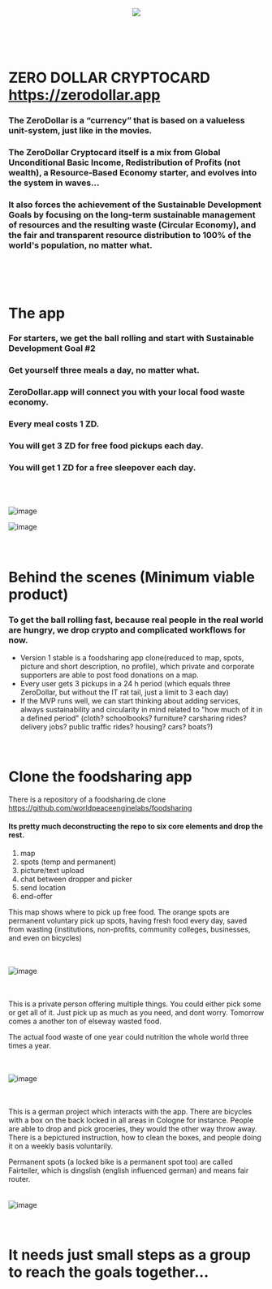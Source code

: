 <p align="center"><img src="https://user-images.githubusercontent.com/67427045/160858295-2c537c66-0809-428d-ba75-f79c2a2e89ac.png" />
</p>
<br><br><br>

# ZERO DOLLAR CRYPTOCARD https://zerodollar.app

### The ZeroDollar is a “currency” that is based on a valueless unit-system, just like in the movies.

### The ZeroDollar Cryptocard itself is a mix from Global Unconditional Basic Income, Redistribution of Profits (not wealth), a Resource-Based Economy starter, and evolves into the system in waves…

### It also forces the achievement of the Sustainable Development Goals by focusing on the long-term sustainable management of resources and the resulting waste (Circular Economy), and the fair and transparent resource distribution to 100% of the world's population, no matter what.
<br><br><br>

# The app

### For starters, we get the ball rolling and start with Sustainable Development Goal #2

### Get yourself three meals a day, no matter what.

### ZeroDollar.app will connect you with your local food waste economy.

### Every meal costs 1 ZD.

### You will get 3 ZD for free food pickups each day.

### You will get 1 ZD for a free sleepover each day.
<br><br><br>
![image](https://user-images.githubusercontent.com/67427045/161423816-de3402e4-1a2c-40c8-9e5b-e60e521510a6.png)

![image](https://user-images.githubusercontent.com/67427045/160861615-5635ad08-f87f-4fdd-a718-b308149f7a49.png)
<br><br><br>

# Behind the scenes (Minimum viable product)

### To get the ball rolling fast, because real people in the real world are hungry, we drop crypto and complicated workflows for now.

- Version 1 stable is a foodsharing app clone(reduced to map, spots, picture and short description, no profile), which private and corporate supporters are able to post food donations on a map.
- Every user gets 3 pickups in a 24 h period (which equals three ZeroDollar, but without the IT rat tail, just a limit to 3 each day)
- If the MVP runs well, we can start thinking about adding services, always sustainability and circularity in mind related to "how much of it in a defined period" (cloth? schoolbooks? furniture? carsharing rides? delivery jobs? public traffic rides? housing? cars? boats?)
<br><br><br>

# Clone the foodsharing app

There is a repository of a foodsharing.de clone https://github.com/worldpeaceenginelabs/foodsharing

#### Its pretty much deconstructing the repo to six core elements and drop the rest.

1. map
2. spots (temp and permanent)
3. picture/text upload 
4. chat between dropper and picker 
5. send location
6. end-offer

This map shows where to pick up free food.
The orange spots are permanent voluntary pick up spots, having fresh food every day, saved from wasting (institutions, non-profits, community colleges, businesses, and even on bicycles)
<br><br><br>

![image](https://user-images.githubusercontent.com/67427045/160886126-12bce755-7e40-4488-b5fc-21b9a047531a.png)
<br><br><br>

This is a private person offering multiple things. You could either pick some or get all of it.
Just pick up as much as you need, and dont worry. Tomorrow comes a another ton of elseway wasted food.

The actual food waste of one year could nutrition the whole world three times a year.
<br><br><br>

![image](https://user-images.githubusercontent.com/67427045/160886381-11e9b05b-99e0-4664-b8c8-433725dbb1f0.png)
<br><br><br>

This is a german project which interacts with the app.
There are bicycles with a box on the back locked in all areas in Cologne for instance.
People are able to drop and pick groceries, they would the other way throw away.
There is a bepictured instruction, how to clean the boxes, and people doing it on a weekly basis voluntarily.

Permanent spots (a locked bike is a permanent spot too) are called Fairteiler, which is dingslish (english influenced german) and means fair router.
<br><br><br>
![image](https://user-images.githubusercontent.com/67427045/160888861-9deae300-9786-4fcd-94ef-f4f1f639c830.png)
<br><br><br>

# It needs just small steps as a group to reach the goals together...
